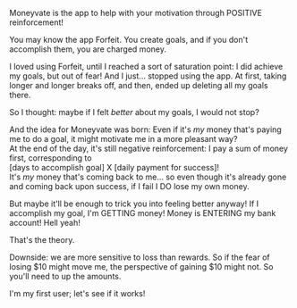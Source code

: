 Moneyvate is the app to help with your motivation through POSITIVE reinforcement!

You may know the app Forfeit. You create goals, and if you don't accomplish them, you are charged money.

I loved using Forfeit, until I reached a sort of saturation point: I did achieve my goals, but out of fear!
And I just... stopped using the app. At first, taking longer and longer breaks off, and then, ended up deleting all my goals there. 

So I thought: maybe if I felt *better* about my goals, I would not stop?

And the idea for Moneyvate was born:
Even if it's *my* money that's paying me to do a goal, it might motivate me in a more pleasant way?  
At the end of the day, it's still negative reinforcement: I pay a sum of money first, corresponding to  
[days to accomplish goal] X [daily payment for success]!  
It's *my* money that's coming back to me... so even though it's already gone and coming back upon success, if I fail I DO lose my own money.  

But maybe it'll be enough to trick you into feeling better anyway! If I accomplish my goal, I'm GETTING money! Money is ENTERING my bank account! Hell yeah!

That's the theory.

Downside: we are more sensitive to loss than rewards. So if the fear of losing $10 might move me, the perspective of gaining $10 might not. 
So you'll need to up the amounts.

I'm my first user; let's see if it works!
